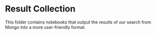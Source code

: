 # Result Collection

This folder contains notebooks that output the results of our search from Mongo into a more user-friendly format.